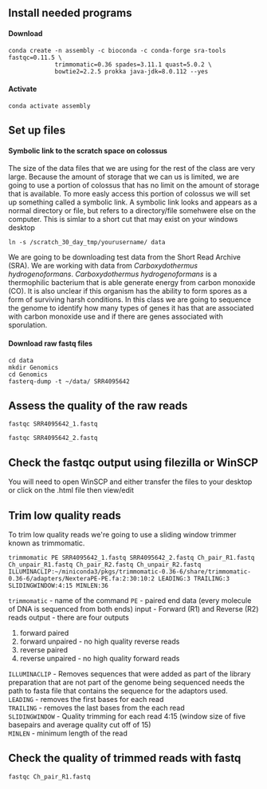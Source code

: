 ## Install needed programs
#### Download
```{BASH}
conda create -n assembly -c bioconda -c conda-forge sra-tools fastqc=0.11.5 \
             trimmomatic=0.36 spades=3.11.1 quast=5.0.2 \
             bowtie2=2.2.5 prokka java-jdk=8.0.112 --yes
```

#### Activate
```{BASH}
conda activate assembly
```

## Set up files

#### Symbolic link to the scratch space on colossus
The size of the data files that we are using for the rest of the class are very large.  Because the amount of storage that we can us is limited, we are going to use a portion of colossus that has no limit on the amount of storage that is available. 
To more easly access this portion of colossus we will set up something called a symbolic link.  A symbolic link looks and appears as a normal directory or file, but refers to a directory/file somehwere else on the computer.  This is simlar to a short cut that may exist on your windows desktop
```{BASH}
ln -s /scratch_30_day_tmp/yourusername/ data
```

We are going to be downloading test data from the Short Read Archive (SRA). We are working with data from *Carboxydothermus hydrogenoformans*. *Carboxydothermus hydrogenoformans* is a thermophilic bacterium that is able generate energy from carbon monoxide (CO). It is also unclear if this organism has the ability to form spores as a form of surviving harsh conditions.  In this class we are going to sequence the genome to identify how many types of genes it has that are associated with carbon monoxide use and if there are genes associated with sporulation.

#### Download raw fastq files
```{BASH}
cd data
mkdir Genomics
cd Genomics
fasterq-dump -t ~/data/ SRR4095642
```

## Assess the quality of the raw reads

```{BASH}
fastqc SRR4095642_1.fastq
```

```{BASH}
fastqc SRR4095642_2.fastq
```

## Check the fastqc output using filezilla or WinSCP
You will need to open WinSCP and either transfer the files to your desktop or click on the .html file then view/edit

## Trim low quality reads
To trim low quality reads we're going to use a sliding window trimmer known as trimmomatic.

```{BASH}
trimmomatic PE SRR4095642_1.fastq SRR4095642_2.fastq Ch_pair_R1.fastq Ch_unpair_R1.fastq Ch_pair_R2.fastq Ch_unpair_R2.fastq ILLUMINACLIP:~/miniconda3/pkgs/trimmomatic-0.36-6/share/trimmomatic-0.36-6/adapters/NexteraPE-PE.fa:2:30:10:2 LEADING:3 TRAILING:3 SLIDINGWINDOW:4:15 MINLEN:36
```
`trimmomatic` - name of the command
`PE` - paired end data (every molecule of DNA is sequenced from both ends)
input - Forward (R1) and Reverse (R2) reads
output - there are four outputs
  1. forward paired
  1. forward unpaired - no high quality reverse reads  
  1. reverse paired   
  1. reverse unpaired - no high quality forward reads  

`ILLUMINACLIP` - Removes sequences that were added as part of the library preparation that are not part of the genome being sequenced needs the path to fasta file that contains the sequence for the adaptors used.  
`LEADING` - removes the first bases for each read  
`TRAILING` - removes the last bases from the each read  
`SLIDINGWINDOW` - Quality trimming for each read 4:15 (window size of five basepairs and average quality cut off of 15)  
`MINLEN` - minimum length of the read  

## Check the quality of trimmed reads with fastq

```{BASH}
fastqc Ch_pair_R1.fastq
```
